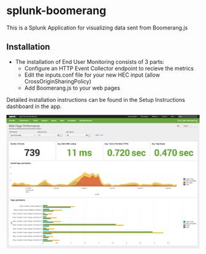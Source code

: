 # splunk-boomerang
This is a Splunk Application for visualizing data sent from Boomerang.js

## Installation
- The installation of End User Monitoring consists of 3 parts:
  - Configure an HTTP Event Collector endpoint to recieve the metrics
  - Edit the inputs.conf file for your new HEC input (allow CrossOriginSharingPolicy)
  - Add Boomerang.js to your web pages
  
Detailed installation instructions can be found in the Setup Instructions dashboard in the app.

<a href="BoomerangDashboard.png" rel="Sample Screenshot"><img src="BoomerangDashboard.png" alt="Sample Screenshot" /></a>
